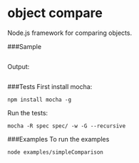 object compare
=======
Node.js framework for comparing objects.

###Sample
```js


```

Output:
```

```

###Tests
First install mocha: 

    npm install mocha -g

Run the tests:

    mocha -R spec spec/ -w -G --recursive

###Examples
To run the examples
    
    node examples/simpleComparison